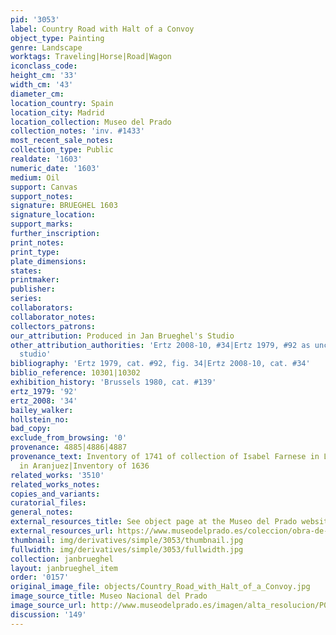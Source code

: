 ```yaml
---
pid: '3053'
label: Country Road with Halt of a Convoy
object_type: Painting
genre: Landscape
worktags: Traveling|Horse|Road|Wagon
iconclass_code:
height_cm: '33'
width_cm: '43'
diameter_cm:
location_country: Spain
location_city: Madrid
location_collection: Museo del Prado
collection_notes: 'inv. #1433'
most_recent_sale_notes:
collection_type: Public
realdate: '1603'
numeric_date: '1603'
medium: Oil
support: Canvas
support_notes:
signature: BRUEGHEL 1603
signature_location:
support_marks:
further_inscription:
print_notes:
print_type:
plate_dimensions:
states:
printmaker:
publisher:
series:
collaborators:
collaborator_notes:
collectors_patrons:
our_attribution: Produced in Jan Brueghel's Studio
other_attribution_authorities: 'Ertz 2008-10, #34|Ertz 1979, #92 as uncertain, possibly
  studio'
bibliography: 'Ertz 1979, cat. #92, fig. 34|Ertz 2008-10, cat. #34'
biblio_reference: 10301|10302
exhibition_history: 'Brussels 1980, cat. #139'
ertz_1979: '92'
ertz_2008: '34'
bailey_walker:
hollstein_no:
bad_copy:
exclude_from_browsing: '0'
provenance: 4885|4886|4887
provenance_text: Inventory of 1741 of collection of Isabel Farnese in La Granja|Later
  in Aranjuez|Inventory of 1636
related_works: '3510'
related_works_notes:
copies_and_variants:
curatorial_files:
general_notes:
external_resources_title: See object page at the Museo del Prado website
external_resources_url: https://www.museodelprado.es/coleccion/obra-de-arte/paisaje-con-galeras/ea22d4d3-dc67-4fd8-b6e4-78e465f02de2
thumbnail: img/derivatives/simple/3053/thumbnail.jpg
fullwidth: img/derivatives/simple/3053/fullwidth.jpg
collection: janbrueghel
layout: janbrueghel_item
order: '0157'
original_image_file: objects/Country_Road_with_Halt_of_a_Convoy.jpg
image_source_title: Museo Nacional del Prado
image_source_url: http://www.museodelprado.es/imagen/alta_resolucion/P01433.jpg
discussion: '149'
---
```

